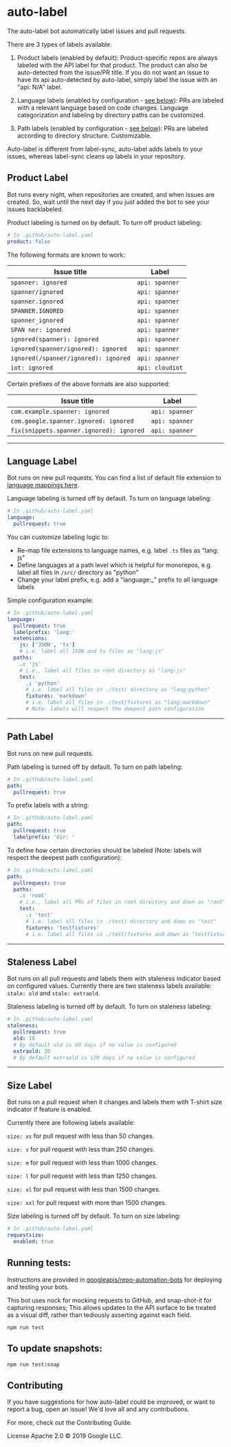 # auto-label

The auto-label bot automatically label issues and pull requests.

There are 3 types of labels available:
1. Product labels (enabled by default): Product-specific repos are always labeled with the API label
for that product. The product can also be auto-detected from the issue/PR title. If you do not want an issue to have its api auto-detected by auto-label, simply label the issue with an "api: N/A" label.

2. Language labels (enabled by configuration - [see below](#language-label)): PRs are labeled with a relevant language based on code changes. Language categorization and labeling by directory paths can be customized.

3. Path labels (enabled by configuration - [see below](#path-label)): PRs are labeled according to directory structure. Customizable.

Auto-label is different from label-sync, auto-label adds labels to your issues, whereas label-sync cleans up labels in your repository.

## Product Label
Bot runs every night, when repositories are created, and when issues are created. So, wait until the next day if you just added the bot to see your issues backlabeled.

Product labeling is turned on by default. To turn off product labeling:
```yaml
# In .github/auto-label.yaml
product: false
```

The following formats are known to work:

Issue title | Label
----------- | -----
`spanner: ignored` | `api: spanner`
`spanner/ignored` | `api: spanner`
`spanner.ignored` | `api: spanner`
`SPANNER.IGNORED` | `api: spanner`
`spanner_ignored` | `api: spanner`
`SPAN ner: ignored` | `api: spanner`
`ignored(spanner): ignored` | `api: spanner`
`ignored(spanner/ignored): ignored` | `api: spanner`
`ignored(/spanner/ignored): ignored` | `api: spanner`
`iot: ignored` | `api: cloudiot`

Certain prefixes of the above formats are also supported:

Issue title | Label
----------- | -----
`com.example.spanner: ignored` | `api: spanner`
`com.google.spanner.ignored: ignored` | `api: spanner`
`fix(snippets.spanner.ignored): ignored` | `api: spanner`

-------------------

## Language Label

Bot runs on new pull requests. You can find a list of default file extension to [language mappings here](https://github.com/googleapis/repo-automation-bots/blob/main/packages/auto-label/src/extensions.json).

Language labeling is turned off by default. To turn on language labeling:
```yaml
# In .github/auto-label.yaml
language:
  pullrequest: true
```

You can customize labeling logic to:
- Re-map file extensions to language names, e.g. label `.ts` files as "lang: js"
- Define languages at a path level which is helpful for monorepos, e.g. label all files in `/src/` directory as "python"
- Change your label prefix, e.g. add a "language:_" prefix to all language labels

Simple configuration example:
```yaml
# In .github/auto-label.yaml
language:
  pullrequest: true
  labelprefix: 'lang:'
  extensions:
    js: ['JSON', 'ts']
    # i.e. label all JSON and ts files as "lang:js"
  paths:
    .: 'js'
    # i.e., label all files in root directory as "lang:js"
    test:
      .: 'python'
      # i.e. label all files in ./test/ directory as "lang:python"
      fixtures: 'markdown'
      # i.e. label all files in ./test/fixtures as "lang:markdown"
      # Note: labels will respect the deepest path configuration
```

-------------------

## Path Label

Bot runs on new pull requests.

Path labeling is turned off by default. To turn on path labeling:
```yaml
# In .github/auto-label.yaml
path:
  pullrequest: true
```

To prefix labels with a string:
```yaml
# In .github/auto-label.yaml
path:
  pullrequest: true
  labelprefix: 'dir: '
```

To define how certain directories should be labeled (Note: labels will respect the deepest path configuration):
```yaml
# In .github/auto-label.yaml
path:
  pullrequest: true
  paths:
    .: 'root'
    # i.e., label all PRs of files in root directory and down as "root"
    test:
      .: 'test'
      # i.e. label all files in ./test/ directory and down as "test"
      fixtures: 'testfixtures'
      # i.e. label all files in ./test/fixtures and down as "testfixtures"
```

-------------------

## Staleness Label

Bot runs on all pull requests and labels them with staleness indicator based on configured values. Currently there are two staleness labels available: `stale: old` and `stale: extraold`.

Staleness labeling is turned off by default. To turn on staleness labeling:

```yaml
# In .github/auto-label.yaml
staleness:
  pullrequest: true
  old: 10
  # By default old is 60 days if no value is configured
  extraold: 20
  # By default extraold is 120 days if no value is configured
```

-------------------

## Size Label

Bot runs on a pull request when it changes and labels them with T-shirt size indicator if feature is enabled. 

Currently there are following labels available:

  `size: xs` for pull request with less than 50 changes.
  
  `size: s` for pull request with less than 250 changes.
  
  `size: m` for pull request with less than 1000 changes.
  
  `size: l` for pull request with less than 1250 changes.
  
  `size: xl` for pull request with less than 1500 changes.
  
  `size: xxl` for pull request with more than 1500 changes.
  

Size labeling is turned off by default. To turn on size labeling:

```yaml
# In .github/auto-label.yaml
requestsize:
  enabled: true
```

## Running tests:

Instructions are provided in [googleapis/repo-automation-bots](https://github.com/googleapis/repo-automation-bots/blob/main/README.md) for deploying and testing your bots.

This bot uses nock for mocking requests to GitHub, and snap-shot-it for capturing responses; This allows updates to the API surface to be treated as a visual diff, rather than tediously asserting against each field.

`npm run test`

## To update snapshots:

`npm run test:snap`

## Contributing

If you have suggestions for how auto-label could be improved, or want to report a bug, open an issue! We'd love all and any contributions.

For more, check out the Contributing Guide.

License
Apache 2.0 © 2019 Google LLC.
